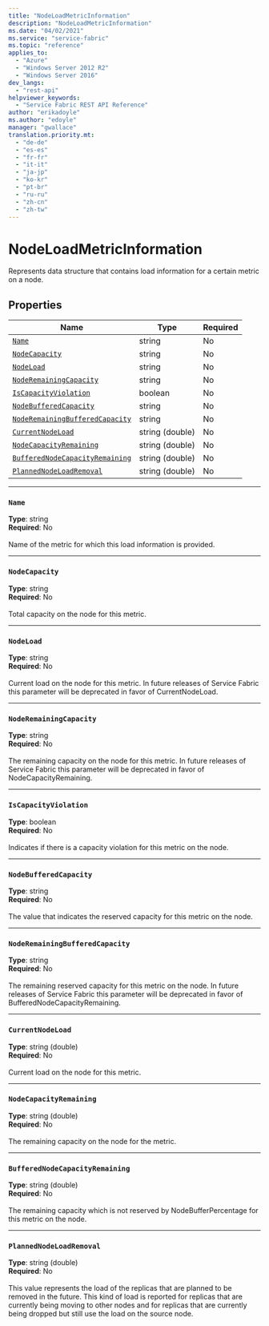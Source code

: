 ```yaml
---
title: "NodeLoadMetricInformation"
description: "NodeLoadMetricInformation"
ms.date: "04/02/2021"
ms.service: "service-fabric"
ms.topic: "reference"
applies_to: 
  - "Azure"
  - "Windows Server 2012 R2"
  - "Windows Server 2016"
dev_langs: 
  - "rest-api"
helpviewer_keywords: 
  - "Service Fabric REST API Reference"
author: "erikadoyle"
ms.author: "edoyle"
manager: "gwallace"
translation.priority.mt: 
  - "de-de"
  - "es-es"
  - "fr-fr"
  - "it-it"
  - "ja-jp"
  - "ko-kr"
  - "pt-br"
  - "ru-ru"
  - "zh-cn"
  - "zh-tw"
---
```

# NodeLoadMetricInformation

Represents data structure that contains load information for a certain metric on a node.

## Properties
| Name | Type | Required |
| --- | --- | --- |
| [`Name`](#name) | string | No |
| [`NodeCapacity`](#nodecapacity) | string | No |
| [`NodeLoad`](#nodeload) | string | No |
| [`NodeRemainingCapacity`](#noderemainingcapacity) | string | No |
| [`IsCapacityViolation`](#iscapacityviolation) | boolean | No |
| [`NodeBufferedCapacity`](#nodebufferedcapacity) | string | No |
| [`NodeRemainingBufferedCapacity`](#noderemainingbufferedcapacity) | string | No |
| [`CurrentNodeLoad`](#currentnodeload) | string (double) | No |
| [`NodeCapacityRemaining`](#nodecapacityremaining) | string (double) | No |
| [`BufferedNodeCapacityRemaining`](#bufferednodecapacityremaining) | string (double) | No |
| [`PlannedNodeLoadRemoval`](#plannednodeloadremoval) | string (double) | No |

____
### `Name`
__Type__: string <br/>
__Required__: No<br/>
<br/>
Name of the metric for which this load information is provided.

____
### `NodeCapacity`
__Type__: string <br/>
__Required__: No<br/>
<br/>
Total capacity on the node for this metric.

____
### `NodeLoad`
__Type__: string <br/>
__Required__: No<br/>
<br/>
Current load on the node for this metric. In future releases of Service Fabric this parameter will be deprecated in favor of CurrentNodeLoad.

____
### `NodeRemainingCapacity`
__Type__: string <br/>
__Required__: No<br/>
<br/>
The remaining capacity on the node for this metric. In future releases of Service Fabric this parameter will be deprecated in favor of NodeCapacityRemaining.

____
### `IsCapacityViolation`
__Type__: boolean <br/>
__Required__: No<br/>
<br/>
Indicates if there is a capacity violation for this metric on the node.

____
### `NodeBufferedCapacity`
__Type__: string <br/>
__Required__: No<br/>
<br/>
The value that indicates the reserved capacity for this metric on the node.

____
### `NodeRemainingBufferedCapacity`
__Type__: string <br/>
__Required__: No<br/>
<br/>
The remaining reserved capacity for this metric on the node. In future releases of Service Fabric this parameter will be deprecated in favor of BufferedNodeCapacityRemaining.

____
### `CurrentNodeLoad`
__Type__: string (double) <br/>
__Required__: No<br/>
<br/>
Current load on the node for this metric.

____
### `NodeCapacityRemaining`
__Type__: string (double) <br/>
__Required__: No<br/>
<br/>
The remaining capacity on the node for the metric.

____
### `BufferedNodeCapacityRemaining`
__Type__: string (double) <br/>
__Required__: No<br/>
<br/>
The remaining capacity which is not reserved by NodeBufferPercentage for this metric on the node.

____
### `PlannedNodeLoadRemoval`
__Type__: string (double) <br/>
__Required__: No<br/>
<br/>
This value represents the load of the replicas that are planned to be removed in the future.
This kind of load is reported for replicas that are currently being moving to other nodes and for replicas that are currently being dropped but still use the load on the source node.

